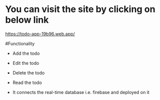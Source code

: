 # You can visit the site by clicking on below link

https://todo-app-19b96.web.app/

#Functionality

- Add the todo
- Edit the todo
- Delete the todo
- Read the todo

- It connects the real-time database i.e. firebase and deployed on it
